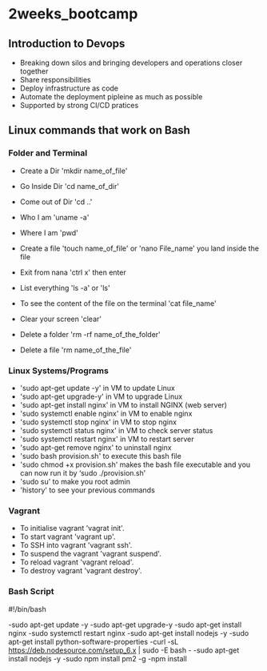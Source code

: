 # 2weeks_bootcamp

## Introduction to Devops
- Breaking down silos and bringing developers and operations closer together
- Share responsibilities
- Deploy infrastructure as code
- Automate the deployment pipleine as much as possible
- Supported by strong CI/CD pratices

## Linux commands that work on Bash
### Folder and Terminal
- Create a Dir 'mkdir name_of_file'
- Go Inside Dir 'cd name_of_dir'
- Come out of Dir 'cd ..'
- Who I am 'uname -a'
- Where I am 'pwd'
- Create a file 'touch name_of_file' or 'nano File_name' you land inside the file
- Exit from nana 'ctrl x' then enter
- List everything 'ls -a' or 'ls'
- To see the content of the file on the terminal 'cat file_name'
- Clear your screen 'clear'

- Delete a folder 'rm -rf name_of_the_folder'
- Delete a file 'rm name_of_the_file'

### Linux Systems/Programs
- 'sudo apt-get update -y' in VM to update Linux
- 'sudo apt-get upgrade-y' in VM to upgrade Linux
- 'sudo apt-get install nginx' in VM to install NGINX (web server)
- 'sudo systemctl enable nginx' in VM to enable nginx
- 'sudo systemctl stop nginx' in VM to stop nginx
- 'sudo systemctl status nginx' in VM to check server status
- 'sudo systemctl restart nginx' in VM to restart server
- 'sudo apt-get remove nginx' to uninstall nginx
- 'sudo bash provision.sh' to execute this bash file
- 'sudo chmod +x provision.sh' makes the bash file executable and you can now run it by ‘sudo ./provision.sh’
- 'sudo su' to make you root admin
- 'history' to see your previous commands

### Vagrant
- To initialise vagrant 'vagrat init'.
- To start vagrant 'vagrant up'.
- To SSH into vagrant 'vagrant ssh'.
- To suspend the vagrant 'vagrant suspend'.
- To reload vagrant 'vagrant reload'.
- To destroy vagrant 'vagrant destroy'.

### Bash Script
#!/bin/bash

-sudo apt-get update -y 
-sudo apt-get upgrade-y
-sudo apt-get install nginx
-sudo systemctl restart nginx
-sudo apt-get install nodejs -y 
-sudo apt-get install python-software-properties 
-curl -sL https://deb.nodesource.com/setup_6.x | sudo -E bash -
-sudo apt-get install nodejs -y
-sudo npm install pm2 -g
-npm install